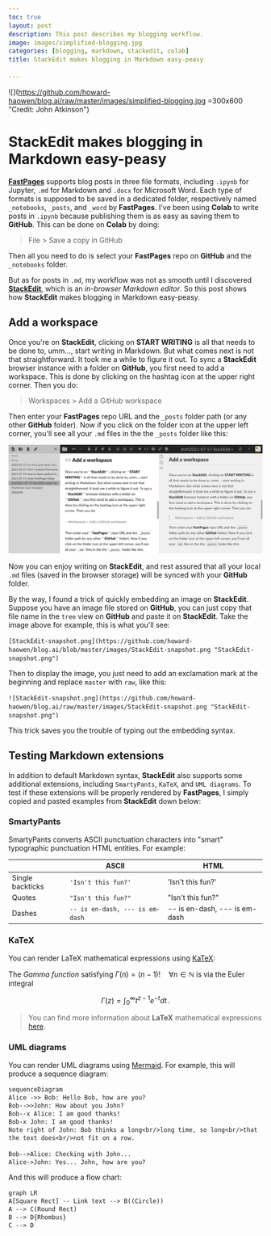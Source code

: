 ```yaml
---
toc: true
layout: post
description: This post describes my blogging workflow.
image: images/simplified-blogging.jpg
categories: [blogging, markdown, stackedit, colab]
title: StackEdit makes blogging in Markdown easy-peasy

---
```


![](https://github.com/howard-haowen/blog.ai/raw/master/images/simplified-blogging.jpg =300x600 "Credit: John Atkinson")

# StackEdit makes blogging in Markdown easy-peasy

[**FastPages**](https://github.com/fastai/fastpages) supports blog posts in three file formats, including `.ipynb` for Jupyter, `.md` for Markdown and `.docx` for Microsoft Word. Each type of formats is supposed to be saved in a dedicated folder, respectively named `_notebooks`, `_posts`, and `_word` by **FastPages**. I've been using **Colab** to write posts in `.ipynb` because publishing them is as easy as saving them to **GitHub**. This can be done on **Colab** by doing:

> File >  Save a copy in GitHub

Then all you need to do is select your **FastPages** repo on **GitHub** and the `_notebooks` folder. 

But as for posts in `.md`, my workflow was not as smooth until I discovered [**StackEdit**](https://stackedit.io), which is an *in-browser Markdown editor*.  So this post shows how **StackEdit** makes blogging in Markdown easy-peasy.


## Add a workspace

Once you're on **StackEdit**, clicking on **START WRITING** is all that needs to be done to, umm..., start writing in Markdown. But what comes next is not that straightforward. It took me a while to figure it out. To sync a **StackEdit** browser instance with a folder on **GitHub**, you first need to add a workspace. This is done by clicking on the hashtag icon at the upper right corner. Then you do:

> Workspaces > Add a GitHub workspace 

Then enter your **FastPages** repo URL and the `_posts` folder path (or any other **GitHub** folder). Now if you click on the folder icon at the upper left corner, you'll see all your `.md` files in the the `_posts` folder like this:

![StackEdit-snapshot.png](https://github.com/howard-haowen/blog.ai/raw/master/images/StackEdit-snapshot.png "StackEdit-snapshot.png")

Now you can enjoy writing on **StackEdit**, and rest assured that all your local `.md` files (saved in the browser storage) will be synced with your **GitHub** folder.  

By the way, I found a trick of quickly embedding an image on **StackEdit**. Suppose you have an image file stored on **GitHub**, you can just copy that file name in the `tree` view on **GitHub** and paste it on **StackEdit**. Take the image above for example, this is what you'll see: 

`[StackEdit-snapshot.png](https://github.com/howard-haowen/blog.ai/blob/master/images/StackEdit-snapshot.png "StackEdit-snapshot.png")`

Then to display the image, you just need to add an exclamation mark at the beginning and replace `master` with `raw`, like this:

`![StackEdit-snapshot.png](https://github.com/howard-haowen/blog.ai/raw/master/images/StackEdit-snapshot.png "StackEdit-snapshot.png")`

This trick saves you the trouble of typing out the embedding syntax. 

## Testing Markdown extensions

In addition to default Markdown syntax, **StackEdit** also supports some additional extensions, including `SmartyPants`,  `KaTeX`, and `UML diagrams`. To test if these extensions will be properly rendered by **FastPages**, I simply copied and pasted examples from **StackEdit** down below:

### SmartyPants

SmartyPants converts ASCII punctuation characters into "smart" typographic punctuation HTML entities. For example:

|                |ASCII                          |HTML                         |
|----------------|-------------------------------|-----------------------------|
|Single backticks|`'Isn't this fun?'`            |'Isn't this fun?'            |
|Quotes          |`"Isn't this fun?"`            |"Isn't this fun?"            |
|Dashes          |`-- is en-dash, --- is em-dash`|-- is en-dash, --- is em-dash|


### KaTeX

You can render LaTeX mathematical expressions using [KaTeX](https://khan.github.io/KaTeX/):

The *Gamma function* satisfying $\Gamma(n) = (n-1)!\quad\forall n\in\mathbb N$ is via the Euler integral

$$
\Gamma(z) = \int_0^\infty t^{z-1}e^{-t}dt\,.
$$

> You can find more information about **LaTeX** mathematical expressions [here](http://meta.math.stackexchange.com/questions/5020/mathjax-basic-tutorial-and-quick-reference).


### UML diagrams

You can render UML diagrams using [Mermaid](https://mermaidjs.github.io/). For example, this will produce a sequence diagram:

```mermaid
sequenceDiagram
Alice ->> Bob: Hello Bob, how are you?
Bob-->>John: How about you John?
Bob--x Alice: I am good thanks!
Bob-x John: I am good thanks!
Note right of John: Bob thinks a long<br/>long time, so long<br/>that the text does<br/>not fit on a row.

Bob-->Alice: Checking with John...
Alice->John: Yes... John, how are you?
```

And this will produce a flow chart:

```mermaid
graph LR
A[Square Rect] -- Link text --> B((Circle))
A --> C(Round Rect)
B --> D{Rhombus}
C --> D
```



<!--stackedit_data:
eyJwcm9wZXJ0aWVzIjoidGl0bGU6IFN0YWNrRWRpdC10ZW1wbG
F0ZVxuZGF0ZTogMjAyMS0wNy0wMTdcbiIsImhpc3RvcnkiOlst
MTU2NjQyNjA2NCwtMTUxMDM5MjgwNl19
-->